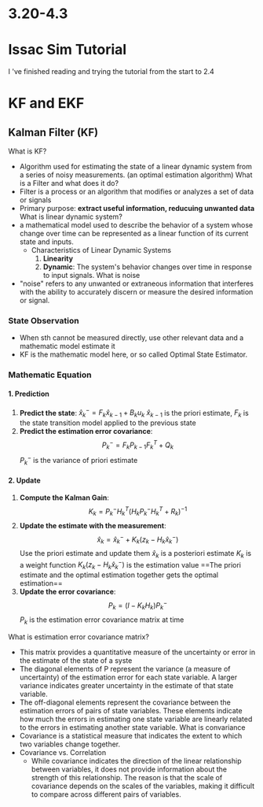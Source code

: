 # 3.20-4.3

# Issac Sim Tutorial
I  've finished reading and trying the tutorial from the start to 2.4


# KF and EKF 
## Kalman Filter (KF) 
What is KF?
- Algorithm used for estimating the state of a linear dynamic system from a series of noisy measurements. (an optimal estimation algorithm)
What is a Filter and what does it do?
- Filter is a process or an algorithm that modifies or analyzes a set of data or signals
- Primary purpose: **extract useful information, reducuing unwanted data**
What is linear dynamic system?
- a mathematical model used to describe the behavior of a system whose change over time can be represented as a linear function of its current state and inputs.
	-  Characteristics of Linear Dynamic Systems
		1. **Linearity**
		2. **Dynamic**: The system's behavior changes over time in response to input signals.
What is noise
- "noise" refers to any unwanted or extraneous information that interferes with the ability to accurately discern or measure the desired information or signal.
### State Observation
- When sth cannot be measured directly, use other relevant data and a mathematic model estimate it
- KF is the mathematic model here, or so called Optimal State Estimator.
### Mathematic Equation


#### 1. Prediction

1. **Predict the state**:
    $\hat{x}_k^- = F_k \hat{x}_{k-1} + B_k u_k$
$\hat{x}_{k-1}$ is the priori estimate, 
$F_k$ is the state transition model applied to the previous state 
2. **Predict the estimation error covariance**:
    $$P_k^- = F_k P_{k-1} F_k^T + Q_k$$
$P_k^-$ is the variance of priori estimate
####  2. Update

1. **Compute the Kalman Gain**:
$$K_k = P_k^- H_k^T (H_k P_k^- H_k^T + R_k)^{-1}$$
2. **Update the estimate with the measurement**:
    $$\hat{x}_k = \hat{x}_k^- + K_k (z_k - H_k \hat{x}_k^-)$$
    Use the priori estimate and update them
    $\hat{x}_k$ is a posteriori estimate
    $K_k$ is a weight function
    $K_k (z_k - H_k \hat{x}_k^-)$ is the estimation value
    ==The priori estimate and the optimal estimation together gets the optimal estimation==
3. **Update the error covariance**:
    $$P_k = (I - K_k H_k) P_k^-$$       $P_k$ is the estimation error covariance matrix at time   

What is estimation error covariance matrix?
- This matrix provides a quantitative measure of the uncertainty or error in the estimate of the state of a syste
- The diagonal elements of P represent the variance (a measure of uncertainty) of the estimation error for each state variable. A larger variance indicates greater uncertainty in the estimate of that state variable.
- The off-diagonal elements represent the covariance between the estimation errors of pairs of state variables. These elements indicate how much the errors in estimating one state variable are linearly related to the errors in estimating another state variable.
What is convariance
- Covariance is a statistical measure that indicates the extent to which two variables change together.
-  Covariance vs. Correlation
	- While covariance indicates the direction of the linear relationship between variables, it does not provide information about the strength of this relationship. The reason is that the scale of covariance depends on the scales of the variables, making it difficult to compare across different pairs of variables.

